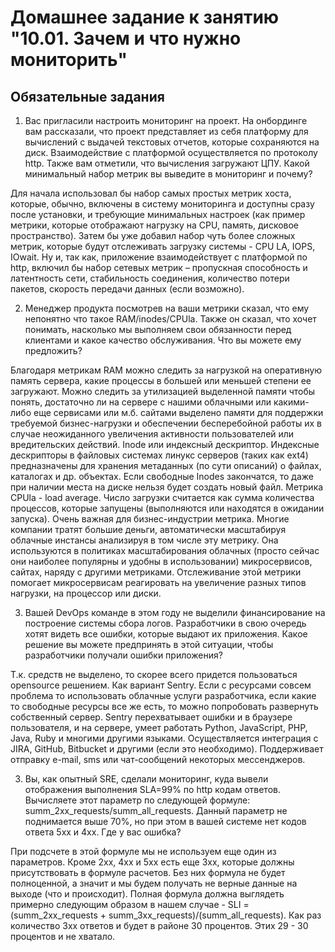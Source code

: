 # Домашнее задание к занятию "10.01. Зачем и что нужно мониторить"

## Обязательные задания

1. Вас пригласили настроить мониторинг на проект. На онбординге вам рассказали, что проект представляет из себя 
платформу для вычислений с выдачей текстовых отчетов, которые сохраняются на диск. Взаимодействие с платформой 
осуществляется по протоколу http. Также вам отметили, что вычисления загружают ЦПУ. Какой минимальный набор метрик вы
выведите в мониторинг и почему?

Для начала использовал бы набор самых простых метрик хоста, которые, обычно, включены в систему мониторинга и доступны сразу после установки, и требующие минимальных настроек (как пример метрики, которые отображают нагрузку на CPU, память, дисковое пространство). Затем бы уже добавил набор чуть более сложных метрик, которые будут отслеживать загрузку системы - CPU LA, IOPS, IOwait. Ну и, так как, приложение взаимодействует с платформой по http, включил бы набор сетевых метрик – пропускная способность и латентность сети, стабильность соединения, количество потери пакетов, скорость передачи данных (если возможно).


2. Менеджер продукта посмотрев на ваши метрики сказал, что ему непонятно что такое RAM/inodes/CPUla. Также он сказал, 
что хочет понимать, насколько мы выполняем свои обязанности перед клиентами и какое качество обслуживания. Что вы 
можете ему предложить?

Благодаря метрикам RAM можно следить за нагрузкой на оперативную память сервера, какие процессы в большей или меньшей степени ее загружают. Можно следить за утилизацией выделенной памяти чтобы понять, достаточно ли на сервере с нашими облачными или какими-либо еще сервисами или м.б. сайтами выделено памяти для поддержки требуемой бизнес-нагрузки и обеспечении бесперебойной работы их в случае неожиданного увеличения активности пользователей или вредительских действий.
     Inode или индексный дескриптор. Индексные дескрипторы в файловых системах линукс серверов (таких как ext4) предназначены для хранения метаданных (по сути описаний) о файлах, каталогах и др. объектах. Если свободные Inodes закончатся, то даже при наличии места на диске нельзя будет создать новый файл.
     Метрика CPUla - load average. Число загрузки считается как сумма количества процессов, которые запущены (выполняются или находятся в ожидании запуска).  Очень важная для бизнес-индустрии метрика. Многие компании тратят большие деньги, автоматически масштабируя облачные инстансы анализируя в том числе эту метрику. Она используются в политиках масштабирования облачных (просто сейчас они наиболее популярны и удобны в использовании) микросервисов, сайтах, наряду с другими метриками. Отслеживание этой метрики помогает микросервисам реагировать на увеличение разных типов нагрузки, на процессор или диски.


3. Вашей DevOps команде в этом году не выделили финансирование на построение системы сбора логов. Разработчики в свою 
очередь хотят видеть все ошибки, которые выдают их приложения. Какое решение вы можете предпринять в этой ситуации, 
чтобы разработчики получали ошибки приложения?

Т.к. средств не выделено, то скорее всего придется пользоваться opensource решением. Как вариант Sentry. Если с ресурсами совсем проблема то использовать облачные услуги разработчика, если какие то свободные ресурсы все же есть, то можно попробовать развернуть собственный сервер. Sentry перехватывает ошибки и в браузере пользователя, и на сервере, умеет работать Python, JavaScript, PHP, Java, Ruby и многими другими языками. Осуществляется интеграция с JIRA, GitHub, Bitbucket и другими (если это необходимо). Поддерживает отправку e-mail, sms или чат-сообщений некоторых мессенджеров.


3. Вы, как опытный SRE, сделали мониторинг, куда вывели отображения выполнения SLA=99% по http кодам ответов. 
Вычисляете этот параметр по следующей формуле: summ_2xx_requests/summ_all_requests. Данный параметр не поднимается выше 
70%, но при этом в вашей системе нет кодов ответа 5xx и 4xx. Где у вас ошибка?

При подсчете в этой формуле мы не используем еще один из параметров. Кроме 2хх, 4хх и 5хх есть еще 3хх, которые должны присутствовать в формуле расчетов. Без них формула не будет полноценной, а значит и мы будем получать не верные данные на выходе (что и происходит). Полная формула должна выглядеть примерно следующим образом в нашем случае - SLI = (summ_2xx_requests + summ_3xx_requests)/(summ_all_requests). 
Как раз количество 3хх ответов и будет в районе 30 процентов. Этих 29 - 30 процентов и не хватало.





